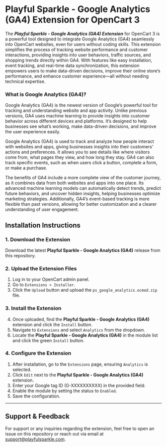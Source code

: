 # Playful Sparkle - Google Analytics (GA4) Extension for OpenCart 3

The ***Playful Sparkle - Google Analytics (GA4) Extension*** for OpenCart 3 is a powerful tool designed to integrate Google Analytics (GA4) seamlessly into OpenCart websites, even for users without coding skills. This extension simplifies the process of tracking website performance and customer interactions, providing insights into user behaviors, traffic sources, and shopping trends directly within GA4. With features like easy installation, event tracking, and real-time data synchronization, this extension empowers users to make data-driven decisions, improve their online store’s performance, and enhance customer experience—all without needing technical expertise.

### What is Google Analytics (GA4)?
Google Analytics (GA4) is the newest version of Google’s powerful tool for tracking and understanding website and app activity. Unlike previous versions, GA4 uses machine learning to provide insights into customer behavior across different devices and platforms. It’s designed to help businesses see what’s working, make data-driven decisions, and improve the user experience easily.

Google Analytics (GA4) is used to track and analyze how people interact with websites and apps, giving businesses insights into their customers’ actions and preferences. It allows you to see details like where visitors come from, what pages they view, and how long they stay. GA4 can also track specific events, such as when users click a button, complete a form, or make a purchase.

The benefits of GA4 include a more complete view of the customer journey, as it combines data from both websites and apps into one place. Its advanced machine learning models can automatically detect trends, predict future behaviors, and uncover hidden insights, helping businesses optimize marketing strategies. Additionally, GA4’s event-based tracking is more flexible than past versions, allowing for better customization and a clearer understanding of user engagement.

## Installation Instructions

### 1. Download the Extension
Download the latest **Playful Sparkle - Google Analytics (GA4)** release from this repository.

### 2. Upload the Extension Files
1. Log in to your OpenCart admin panel.
2. Go to `Extensions > Installer`.
3. Click the `Upload` button and upload the `ps_google_analytics.ocmod.zip` file.

### 3. Install the Extension
4. Once uploaded, find the **Playful Sparkle - Google Analytics (GA4)** extension and click the `Install` button.
5. Navigate to `Extensions` and select `Analytics` from the dropdown.
6. Locate the **Playful Sparkle - Google Analytics (GA4)** in the module list and click the green `Install` button.

### 4. Configure the Extension
1. After installation, go to the `Extensions` page, ensuring `Analytics` is selected.
2. Click `Edit` next to the **Playful Sparkle - Google Analytics (GA4)** extension.
3. Enter your Google tag ID (G-XXXXXXXXXX) in the provided field.
4. Enable the module by setting the status to `Enabled`.
5. Save the configuration.

---

## Support & Feedback

For support or any inquiries regarding the extension, feel free to open an issue on this repository or reach out via email at [support@playfulsparkle.com](mailto:support@playfulsparkle.com).
